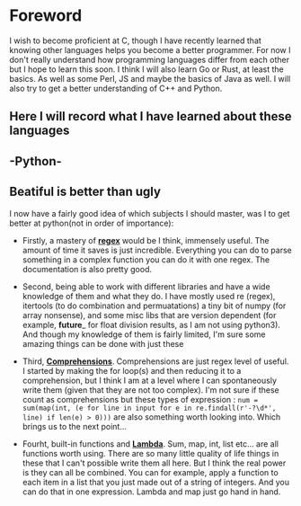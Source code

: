 # Foreword

I wish to become proficient at C, though I have recently learned that knowing other languages helps you become a better programmer.
For now I don't really understand how programming languages differ from each other but I hope to learn this soon.
I think I will also learn Go or Rust, at least the basics. As well as some Perl, JS and maybe the basics of Java as well. I will also try to get a better understanding of C++ and Python.

Here I will record what I have learned about these languages
---

## -Python-

## Beatiful is better than ugly

I now have a fairly good idea of which subjects I should master, was I to get better at python(not in order of importance):

- Firstly, a mastery of **[regex][0]** would be I think, immensely useful. The amount of time it saves is just incredible.
Everything you can do to parse something in a complex function you can do it with one regex. The documentation is also pretty good.

- Second, being able to work with different libraries and have a wide knowledge of them and what they do. I have mostly used re (regex), itertools (to do combination and permuatations) a tiny bit of numpy (for array nonsense), and some misc libs that are version dependent (for example, __future___ for float division results, as I am not using python3). And though my knowledge of them is fairly limited, I'm sure some amazing things can be done with just these

- Third, **[Comprehensions][1]**. Comprehensions are just regex level of useful. I started by making the for loop(s) and then reducing it to a comprehension, but I think I am at a level where I can spontaneously write them (given that they are not too complex).
I'm not sure if these count as comprehensions but these types of expression : `num = sum(map(int, (e for line in input for e in re.findall(r'-?\d*', line) if len(e) > 0)))` are also something worth looking into. Which brings us to the next point...

- Fourht, built-in functions and **[Lambda][2]**. Sum, map, int, list etc... are all functions worth using. There are so many little quality of life things in these that I can't possible write them all here. But I think the real power is they can all be combined. You can for example, apply a function to each item in a list that you just made out of a string of integers. And you can do that in one expression. Lambda and map just go hand in hand.

[0]:https://docs.python.org/3/tutorial/datastructures.html?highlight=comprehension#list-comprehensions
[1]:https://docs.python.org/3/library/re.html
[2]:https://docs.python.org/3/reference/expressions.html
